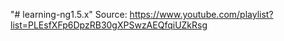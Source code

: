 "# learning-ng1.5.x"
Source: https://www.youtube.com/playlist?list=PLEsfXFp6DpzRB30gXPSwzAEQfqiUZkRsg